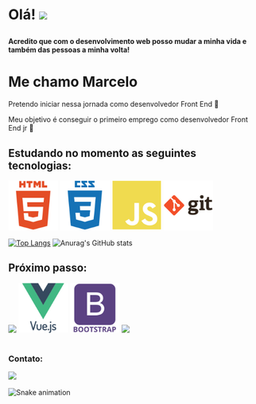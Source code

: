 #   <p> Olá! <img src="https://media1.giphy.com/media/l0K4k1O7RJSghST3a/giphy.gif"  heigth='100' width='200'/><p/>
#### Acredito que com o desenvolvimento web posso mudar a minha vida e também das pessoas a minha volta!
# Me chamo Marcelo # 

Pretendo iniciar nessa jornada como desenvolvedor Front End  🚀

Meu objetivo é conseguir o primeiro emprego como desenvolvedor Front End jr :dart:

## Estudando no momento as seguintes tecnologias: ##
<!-- in your header -->

<img alt="icone HTML5" src="https://raw.githubusercontent.com/devicons/devicon/master/icons/html5/html5-plain-wordmark.svg" heigth='100' width='100'/> <img  alt="icone CSS3" src="https://raw.githubusercontent.com/devicons/devicon/master/icons/css3/css3-plain-wordmark.svg" heigth='100' width='100'/> <img alt="icone JavaScript" src="https://raw.githubusercontent.com/devicons/devicon/master/icons/javascript/javascript-plain.svg" heigth='100' width='100'/> <img alt="icone Git" src="https://raw.githubusercontent.com/devicons/devicon/master/icons/git/git-original-wordmark.svg" heigth='100' width='100'/> 



[![Top Langs](https://github-readme-stats.vercel.app/api/top-langs/?username=Riquecelo)](https://github.com/Riquecelo/github-readme-stats) ![Anurag's GitHub stats](https://github-readme-stats.vercel.app/api?username=Riquecelo&show_icons=true&theme=)




## Próximo passo: ##
<img src="https://cdn.jsdelivr.net/gh/devicons/devicon/icons/react/react-original-wordmark.svg" heigth='100' width='100'/> <img src="https://raw.githubusercontent.com/devicons/devicon/master/icons/vuejs/vuejs-original-wordmark.svg" heigth='100' width='100'/> <img src="https://raw.githubusercontent.com/devicons/devicon/master/icons/bootstrap/bootstrap-plain-wordmark.svg" heigth='100' width='100'/> <img src="https://cdn.jsdelivr.net/gh/devicons/devicon/icons/nodejs/nodejs-original-wordmark.svg" heigth='150' width='150'/>

# 
### Contato:   

<a href="https://www.linkedin.com/in/marcelosantos11" target="_blank"> <img src="https://img.shields.io/badge/linkedin-%230077B5.svg?style=for-the-badge&logo=linkedin&logoColor=white"> </a>

<div>
  

 ![Snake animation](https://github.com/Riquecelo/Riquecelo/blob/output/github-contribution-grid-snake.svg)

</div>
